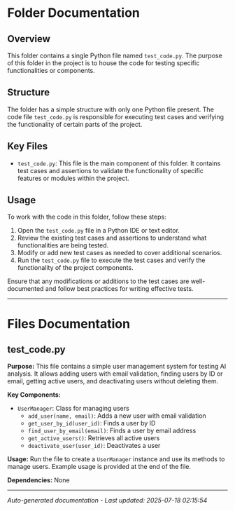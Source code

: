 # Folder Documentation

## Overview
This folder contains a single Python file named `test_code.py`. The purpose of this folder in the project is to house the code for testing specific functionalities or components.

## Structure
The folder has a simple structure with only one Python file present. The code file `test_code.py` is responsible for executing test cases and verifying the functionality of certain parts of the project.

## Key Files
- `test_code.py`: This file is the main component of this folder. It contains test cases and assertions to validate the functionality of specific features or modules within the project.

## Usage
To work with the code in this folder, follow these steps:
1. Open the `test_code.py` file in a Python IDE or text editor.
2. Review the existing test cases and assertions to understand what functionalities are being tested.
3. Modify or add new test cases as needed to cover additional scenarios.
4. Run the `test_code.py` file to execute the test cases and verify the functionality of the project components.

Ensure that any modifications or additions to the test cases are well-documented and follow best practices for writing effective tests.

---

# Files Documentation

## test_code.py

**Purpose:** This file contains a simple user management system for testing AI analysis. It allows adding users with email validation, finding users by ID or email, getting active users, and deactivating users without deleting them.

**Key Components:**
- `UserManager`: Class for managing users
  - `add_user(name, email)`: Adds a new user with email validation
  - `get_user_by_id(user_id)`: Finds a user by ID
  - `find_user_by_email(email)`: Finds a user by email address
  - `get_active_users()`: Retrieves all active users
  - `deactivate_user(user_id)`: Deactivates a user
  
**Usage:** Run the file to create a `UserManager` instance and use its methods to manage users. Example usage is provided at the end of the file.

**Dependencies:** None

---
*Auto-generated documentation - Last updated: 2025-07-18 02:15:54*
